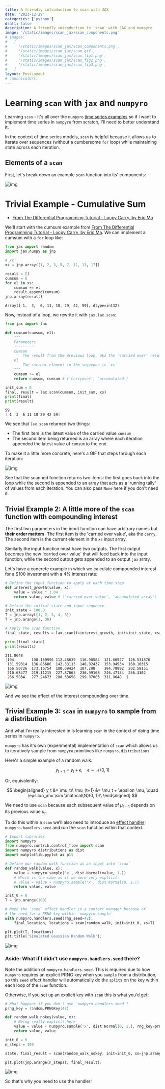 ```yaml
---
title: A friendly introduction to scan with JAX
date: '2023-12-29'
categories: ['python']
draft: false
description: A friendly introduction to `scan` with JAX and numpyro
image: '/static/images/scan_jax/scan_components.png'
# images:
#   [
#     '/static/images/scan_jax/scan_components.png',
#     '/static/images/scan_jax/scan.gif',
#     '/static/images/scan_jax/scan_fig1.png',
#     '/static/images/scan_jax/scan_fig2.png',
#     '/static/images/scan_jax/scan_fig3.png',
#   ]
layout: PostLayout
# canonicalUrl:
---
```


# Learning `scan` with `jax` and `numpyro`

Learning `scan` - it's all over the `numpyro` [time series examples](https://num.pyro.ai/en/stable/examples/holt_winters.html) so if I want to implement time series in `numpyro` from scratch, I'll need to better understand it.

In the context of time series models, `scan` is helpful because it allows us to iterate over sequences (without a cumbersome `for` loop) while maintaining state across each iteration.

## Elements of a `scan`

First, let's break down an example `scan` function into its' components:

![img](/static/images/scan_jax/scan_components.png)

# Trivial Example - Cumulative Sum

- [From The Differential Programming Tutorial - Loopy Carry, by Eric Ma](https://ericmjl.github.io/dl-workshop/02-jax-idioms/02-loopy-carry.html)

We'll start with the cumsum example from [From The Differential Programming Tutorial - Loopy Carry, by Eric Ma](https://ericmjl.github.io/dl-workshop/02-jax-idioms/02-loopy-carry.html). We can implement a cumsum with a `for` loop like:

```python
from jax import random
import jax.numpy as jnp

# xs
xs = jnp.array([1, 2, 3, 5, 7, 11, 13, 17])

result = []
cumsum = 0
for el in xs:
    cumsum += el
    result.append(cumsum)
jnp.array(result)
```

```
Array([ 1,  3,  6, 11, 18, 29, 42, 59], dtype=int32)
```

Now, instead of a loop, we rewrite it with `jax.lax.scan`:

```python
from jax import lax

def cumsum(cumsum, el):
    """
    Parameters
    ----------
    cumsum
        The result from the previous loop, aka the 'carried over' result
    el
        The current element in the sequence in `xs`
    """
    cumsum += el
    return cumsum, cumsum # ('carryover', 'accumulated')

init_sum = 0
final, result = lax.scan(cumsum, init_sum, xs)
print(final)
print(result)
```

```
59
[ 1  3  6 11 18 29 42 59]
```

We see that `lax.scan` returned two things:

- The first item is the latest value of the carried value `cumsum`
- The second item being returned is an array where each iteration appended the latest value of `cumsum` to the end.

To make it a little more concrete, here's a GIF that steps through each iteration:

![img](/static/images/scan_jax/scan.gif)

See that the scanned function returns two items: the first goes back into the loop while the second is appended to an array that acts as a 'running tally' of values from each iteration. You can also pass `None` here if you don't need it.

## Trivial Example 2: A little more of the `scan` function with compounding interest

The first two parameters in the input function can have arbitrary names but **their order matters**. The first item is the 'carried over value', aka the `carry`. The second item is the current element in the `xs` input array.

Similarly the input function must have two outputs. The first output becomes the new 'carried over value' that will feed back into the input function, while the second output gets appended to an output `jax` array.

Let's have a concrete example in which we calculate compounded interest for a $100 investment with a 4% interest rate:

```python
# Define the input function to apply at each time step
def interest_growth(value, x):
    value = value * 1.04
    return value, value # ('carried over value', 'accumulated array')

# Define the initial state and input sequence
init_state = 100.0
T = jnp.array([1, 2, 3, 4, 5])
T = jnp.arange(1, 30)

# Apply the scan function
final_state, results = lax.scan(f=interest_growth, init=init_state, xs=T)

print(final_state)
print(results)
```

```
311.8648
[104.       108.159996 112.48639  116.98584  121.66527  126.531876
 131.59314  136.85686  142.33113  148.02437  153.94534  160.10315
 166.50726  173.16754  180.09424  187.298    194.78992  202.58151
 210.68477  219.11215  227.87663  236.99168  246.47134  256.3302
 266.5834   277.24673  288.33658  299.87003  311.8648  ]
```

![img](/static/images/scan_jax/scan_fig1.png)

And we see the effect of the interest compounding over time.

## Trivial Example 3: `scan` in `numpyro` to sample from a distribution

And what I'm really interested in is learning `scan` in the context of doing time series in `numpyro`.

`numpyro` has it's own (experimental) implementation of `scan` which allows us to iteratively sample from `numpyro` primitives like `numpyro.distributions`.

Here's a simple example of a random walk:

$$
y_{t+1} = y_t + \epsilon, \quad \epsilon \sim \mathcal{N}(0,1)
$$

Or, equivalently:

$$
\begin{aligned}
y_t &= \mu_t\\
\mu_{t+1} &= \mu_t + \epsilon_\mu, \quad \epsilon_\mu \sim \mathcal{N}(0, 1)\\
\end{aligned}
$$

We need to use `scan` because each subsequent value of $\mu_{t+1}$ depends on its previous value $\mu_{t}$.

To do this within a `scan` we'll also need to introduce an [effect handler](https://num.pyro.ai/en/stable/handlers.html#seed): `numpyro.handlers.seed` and run the `scan` function within that context.

```python
# Import libraries
import numpyro
from numpyro.contrib.control_flow import scan
import numpyro.distributions as dist
import matplotlib.pyplot as plt

# Define our random walk function as an input into `scan`
def random_walk(value, x):
    value = numpyro.sample('x', dist.Normal(value, 1.))
    # Which is the same as if we were very explicit:
    # value = value + numpyro.sample('x', dist.Normal(0, 1.))
    return value, value

init_0 = 0
T = jnp.arange(100)

# Need the `seed` effect handler in a context manager because of
# the need for a PRNG key within `numpyro.sample`
with numpyro.handlers.seed(rng_seed=42):
    final_location, locations = scan(random_walk, init=init_0, xs=T)

plt.plot(T, locations)
plt.title('Simulated Gaussian Random Walk');
```

![img](/static/images/scan_jax/scan_fig2.png)

### Aside: What if I didn't use `numpyro.handlers.seed` there?

Note the addition of `numpyro.handlers.seed`. This is required due to how `numpyro` requires an explicit PRNG key when you `sample` from a distribution, so this `seed` effect handler will automatically do the `split`s on the key within each loop of the `scan` function.

Otherwise, if you set up an explicit key with `scan` this is what you'd get:

```python
# What happens if you don't use `numpyro.handlers.seed`?
prng_key = random.PRNGKey(42)

def random_walk_nokey(value, x):
    # Being really explicit here
    value = value + numpyro.sample('x', dist.Normal(0, 1.), rng_key=prng_key)
    return value, value

init_0 = 0
n_steps = 100

state, final_result = scan(random_walk_nokey, init=init_0, xs=jnp.arange(n_steps))

plt.plot(jnp.arange(n_steps), final_result);
```

![img](/static/images/scan_jax/scan_fig3.png)

So that's why you need to use the handler!
